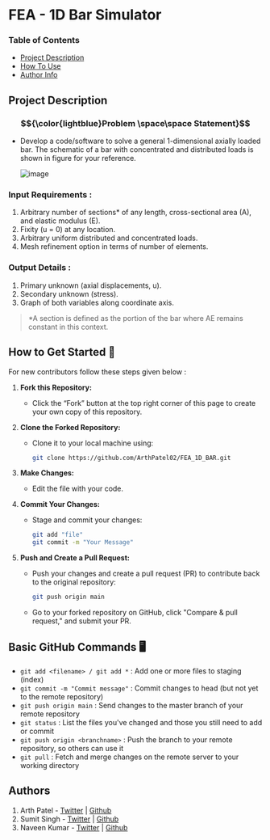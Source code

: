 # FEA - 1D Bar Simulator

### Table of Contents

- [Project Description](#project-description)
- [How To Use](#how-to-get-started-🏁)
- [Author Info](#authors)

## Project Description
### $${\color{lightblue}Problem \space\space Statement}$$
- Develop a code/software to solve a general 1-dimensional axially loaded bar. The schematic of a bar with concentrated and distributed loads is shown in figure for your reference.

   ![image](https://github.com/user-attachments/assets/4f7a4dda-f78d-4d7d-9497-22d27170ec8b)
  
### Input Requirements :
1. Arbitrary number of sections* of any length, cross-sectional area (A), and elastic modulus (E).
2. Fixity (u = 0) at any location.
3. Arbitrary uniform distributed and concentrated loads.
4. Mesh refinement option in terms of number of elements.
   
### Output Details :
1. Primary unknown (axial displacements, u).
2. Secondary unknown (stress).
3. Graph of both variables along coordinate axis.

  > *A section is defined as the portion of the bar where AE remains constant in this context.

## How to Get Started 🏁
For new contributors follow these steps given below : 
1. **Fork this Repository:**
   - Click the “Fork” button at the top right corner of this page to create your own copy of this repository.

2. **Clone the Forked Repository:**
   - Clone it to your local machine using:
     ```bash
     git clone https://github.com/ArthPatel02/FEA_1D_BAR.git
     ```

3. **Make Changes:**
   - Edit the file with your code.

4. **Commit Your Changes:**
   - Stage and commit your changes:
     ```bash
     git add "file"
     git commit -m "Your Message"
     ```

5. **Push and Create a Pull Request:**
   - Push your changes and create a pull request (PR) to contribute back to the original repository:
     ```bash
     git push origin main
     ```
   - Go to your forked repository on GitHub, click "Compare & pull request," and submit your PR.

## Basic GitHub Commands 🖥️
  - `git add <filename> / git add *` : Add one or more files to staging (index)
- `git commit -m "Commit message"` : Commit changes to head (but not yet to the remote repository)
- `git push origin main` : Send changes to the master branch of your remote repository
- `git status` : List the files you've changed and those you still need to add or commit
- `git push origin <branchname>` : Push the branch to your remote repository, so others can use it
- `git pull` : Fetch and merge changes on the remote server to your working directory

## Authors  
1. Arth Patel - [Twitter](https://www.linkedin.com/in/arthpatel02/) | [Github](https://github.com/ArthPatel02)
2. Sumit Singh - [Twitter](https://www.linkedin.com/in/arthpatel02/) | [Github](https://github.com/ArthPatel02)
3. Naveen Kumar - [Twitter](https://www.linkedin.com/in/naveen-kumar-630636287/) | [Github](https://github.com/Naveenkumar026)
